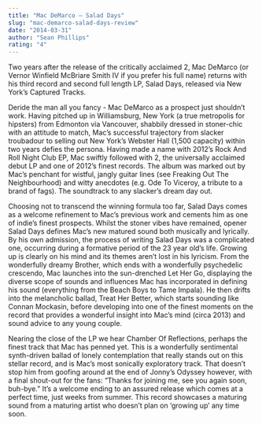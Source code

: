 ```yaml
---
title: "Mac DeMarco – Salad Days"
slug: "mac-demarco-salad-days-review"
date: "2014-03-31"
author: "Sean Phillips"
rating: "4"
---
```


Two years after the release of the critically acclaimed 2, Mac DeMarco (or Vernor Winfield McBriare Smith IV if you prefer his full name) returns with his third record and second full length LP, Salad Days, released via New York’s Captured Tracks.

Deride the man all you fancy - Mac DeMarco as a prospect just shouldn’t work. Having pitched up in Williamsburg, New York (a true metropolis for hipsters) from Edmonton via Vancouver, shabbily dressed in stoner-chic with an attitude to match, Mac’s successful trajectory from slacker troubadour to selling out New York’s Webster Hall (1,500 capacity) within two years defies the persona. Having made a name with 2012’s Rock And Roll Night Club EP, Mac swiftly followed with 2, the universally acclaimed debut LP and one of 2012’s finest records. The album was marked out by Mac’s penchant for wistful, jangly guitar lines (see Freaking Out The Neighbourhood) and witty anecdotes (e.g. Ode To Viceroy, a tribute to a brand of fags). The soundtrack to any slacker’s dream day out.

Choosing not to transcend the winning formula too far, Salad Days comes as a welcome refinement to Mac’s previous work and cements him as one of indie’s finest prospects. Whilst the stoner vibes have remained, opener Salad Days defines Mac’s new matured sound both musically and lyrically. By his own admission, the process of writing Salad Days was a complicated one, occurring during a formative period of the 23 year old’s life. Growing up is clearly on his mind and its themes aren’t lost in his lyricism. From the wonderfully dreamy Brother, which ends with a wonderfully psychedelic crescendo, Mac launches into the sun-drenched Let Her Go, displaying the diverse scope of sounds and influences Mac has incorporated in defining his sound (everything from the Beach Boys to Tame Impala). He then drifts into the melancholic ballad, Treat Her Better, which starts sounding like Connan Mockasin, before developing into one of the finest moments on the record that provides a wonderful insight into Mac’s mind (circa 2013) and sound advice to any young couple.

Nearing the close of the LP we hear Chamber Of Reflections, perhaps the finest track that Mac has penned yet. This is a wonderfully sentimental synth-driven ballad of lonely contemplation that really stands out on this stellar record, and is Mac’s most sonically exploratory track. That doesn’t stop him from goofing around at the end of Jonny’s Odyssey however, with a final shout-out for the fans: “Thanks for joining me, see you again soon, buh-bye.” It’s a welcome ending to an assured release which comes at a perfect time, just weeks from summer. This record showcases a maturing sound from a maturing artist who doesn’t plan on ‘growing up’ any time soon.
